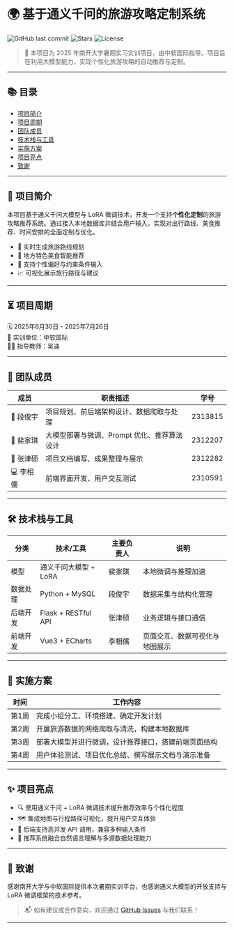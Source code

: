# 🌍 基于通义千问的旅游攻略定制系统

![GitHub last commit](https://img.shields.io/github/last-commit/your-username/your-repo-name)
![Stars](https://img.shields.io/github/stars/your-username/your-repo-name?style=social)
![License](https://img.shields.io/badge/license-MIT-blue.svg)

> 🚀 本项目为 2025 年南开大学暑期实习实训项目，由中软国际指导。项目旨在利用大模型能力，实现个性化旅游攻略的自动推荐与定制。

---

## 📚 目录

- [项目简介](#项目简介)
- [项目周期](#项目周期)
- [团队成员](#团队成员)
- [技术栈与工具](#技术栈与工具)
- [实施方案](#实施方案)
- [项目亮点](#项目亮点)
- [致谢](#致谢)

---

## 📌 项目简介

本项目基于通义千问大模型与 LoRA 微调技术，开发一个支持**个性化定制**的旅游攻略推荐系统。通过接入本地数据库并结合用户输入，实现对出行路线、美食推荐、时间安排的全面定制与优化。

- 🔄 实时生成旅游路线规划  
- 🍜 地方特色美食智能推荐  
- 🎯 支持个性偏好与约束条件输入  
- 📈 可视化展示旅行路径与建议

---

## ⏳ 项目周期

🗓️ 2025年6月30日 - 2025年7月26日  
🏢 实训单位：中软国际  
👨‍🏫 指导教师：吴迪  

---

## 👥 团队成员

| 成员     | 职责描述                           | 学号     |
|--------|----------------------------------|---------|
| 🎯 段俊宇 | 项目规划、前后端架构设计、数据爬取与处理         | 2313815 |
| 🧠 裴家琪 | 大模型部署与微调、Prompt 优化、推荐算法设计   | 2312207 |
| 📄 张津硕 | 项目文档编写、成果整理与展示                | 2312282 |
| 💻 李相儒 | 前端界面开发、用户交互测试                  | 2310591 |

---

## 🛠️ 技术栈与工具

| 分类     | 技术/工具             | 主要负责人 | 说明                     |
|--------|---------------------|--------|------------------------|
| 模型     | 通义千问大模型 + LoRA    | 裴家琪   | 本地微调与推理加速             |
| 数据处理  | Python + MySQL       | 段俊宇   | 数据采集与结构化管理           |
| 后端开发  | Flask + RESTful API | 张津硕   | 业务逻辑与接口通信             |
| 前端开发  | Vue3 + ECharts      | 李相儒   | 页面交互、数据可视化与地图展示      |

---

## 📅 实施方案

| 时间     | 工作内容                                       |
|--------|----------------------------------------------|
| 第1周   | 完成小组分工、环境搭建、确定开发计划                         |
| 第2周   | 开展旅游数据的网络爬取与清洗，构建本地数据库                     |
| 第3周   | 部署大模型并进行微调，设计推荐接口，搭建前端页面结构                |
| 第4周   | 用户体验测试、项目优化总结、撰写展示文档与演示准备                  |

---

## ✨ 项目亮点

- 🔍 使用通义千问 + LoRA 微调技术提升推荐效率与个性化程度  
- 🗺️ 集成地图与行程路径可视化，提升用户交互体验  
- 🔄 后端支持高并发 API 调用，兼容多种输入条件  
- 🎯 推荐系统融合自然语言理解与多源数据处理能力

---

## 🙏 致谢

感谢南开大学与中软国际提供本次暑期实训平台，也感谢通义大模型的开放支持与 LoRA 微调框架的技术参考。

> 📬 如有建议或合作意向，欢迎通过 [GitHub Issues](https://github.com/your-username/your-repo-name/issues) 与我们联系！

---





